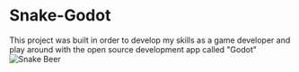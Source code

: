 # Snake-Godot
This project was built in order to develop my skills as a game developer and play around with the open source development app called "Godot"
![Snake Beer](https://github.com/user-attachments/assets/0d9e69f5-e4af-446e-966d-29261d946e50)
